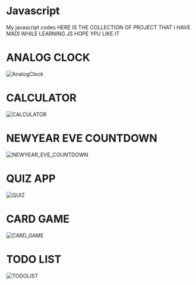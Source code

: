 # Javascript
My javascript codes
HERE IS THE COLLECTION OF PROJECT THAT I HAVE MADI WHILE LEARNING JS
HOPE YPU LIKE IT

# ANALOG CLOCK
![AnalogClock](https://user-images.githubusercontent.com/78648366/216779302-a088ab8c-2fb2-4207-9398-bb6640565bf9.gif)


# CALCULATOR
![CALCULATOR](https://user-images.githubusercontent.com/78648366/216782552-801a82da-286e-4fa3-a5cd-b97ab0a99eab.gif)

# NEWYEAR EVE COUNTDOWN 
![NEWYEAR_EVE_COUNTDOWN](https://user-images.githubusercontent.com/78648366/216781594-2eb7c9bf-a020-45e9-803f-ef26728b2564.gif)

# QUIZ APP
![QUIZ](https://user-images.githubusercontent.com/78648366/216783130-dc4309e5-a86d-4d25-ac0d-e6527a1846f6.gif)

# CARD GAME
![CARD_GAME](https://user-images.githubusercontent.com/78648366/216785613-d9d40970-2869-4370-9b93-1fd8a4f4eb27.gif)

# TODO LIST
![TODOLIST](https://user-images.githubusercontent.com/78648366/216784193-ca8d89c4-d830-45c8-aab5-701c03d6aff2.gif)
